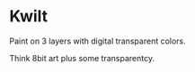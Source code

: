 # Kwilt

Paint on 3 layers with digital transparent colors.

Think 8bit art plus some transparentcy.